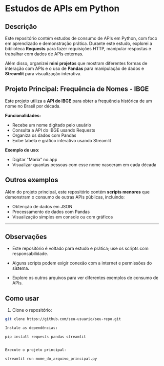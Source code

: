 # Estudos de APIs em Python

## Descrição
Este repositório contém estudos de consumo de APIs em Python, com foco em aprendizado e demonstração prática. Durante este estudo, explorei a biblioteca **Requests** para fazer requisições HTTP, manipular respostas e trabalhar com dados de APIs externas.

Além disso, organizei **mini projetos** que mostram diferentes formas de interação com APIs e o uso de **Pandas** para manipulação de dados e **Streamlit** para visualização interativa.

## Projeto Principal: Frequência de Nomes - IBGE
Este projeto utiliza a **API do IBGE** para obter a frequência histórica de um nome no Brasil por década.

**Funcionalidades:**
- Recebe um nome digitado pelo usuário
- Consulta a API do IBGE usando Requests
- Organiza os dados com Pandas
- Exibe tabela e gráfico interativo usando Streamlit

**Exemplo de uso:**
- Digitar "Maria" no app
- Visualizar quantas pessoas com esse nome nasceram em cada década

## Outros exemplos
Além do projeto principal, este repositório contém **scripts menores** que demonstram o consumo de outras APIs públicas, incluindo:  
- Obtenção de dados em JSON  
- Processamento de dados com Pandas  
- Visualização simples em console ou com gráficos  

---

## Observações

- Este repositório é voltado para estudo e prática; use os scripts com responsabilidade.

- Alguns scripts podem exigir conexão com a internet e permissões do sistema.

- Explore os outros arquivos para ver diferentes exemplos de consumo de APIs.

## Como usar
1. Clone o repositório:
```bash
git clone https://github.com/seu-usuario/seu-repo.git

Instale as dependências:

pip install requests pandas streamlit


Execute o projeto principal:

streamlit run nome_do_arquivo_principal.py

